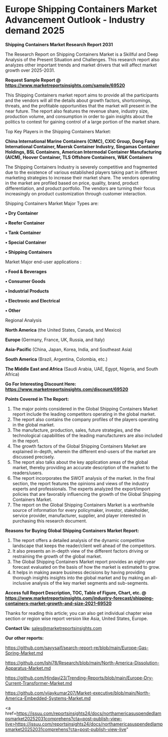 # Europe Shipping Containers Market Advancement Outlook - Industry demand 2025

<strong>Shipping Containers Market Research Report 2031</strong>

The Research Report on Shipping Containers Market is a Skillful and Deep Analysis of the Present Situation and Challenges. This research report also analyzes other important trends and market drivers that will affect market growth over 2025-2031.

<strong>Request Sample Report @ <a href=https://www.marketreportsinsights.com/sample/69520>https://www.marketreportsinsights.com/sample/69520</a></strong>

This Shipping Containers market report aims to provide all the participants and the vendors will all the details about growth factors, shortcomings, threats, and the profitable opportunities that the market will present in the near future. The report also features the revenue share, industry size, production volume, and consumption in order to gain insights about the politics to contest for gaining control of a large portion of the market share.

Top Key Players in the Shipping Containers Market:

<strong>China International Marine Containers (CIMC), CXIC Group, Dong Fang International Container, Maersk Container Industry, Singamas Container Holdings, BSL Containers, American Intermodal Container Manufacturing (AICM), Hoover Container, TLS Offshore Containers, W&K Containers</strong>

The Shipping Containers Industry is severely competitive and fragmented due to the existence of various established players taking part in different marketing strategies to increase their market share. The vendors operating in the market are profiled based on price, quality, brand, product differentiation, and product portfolio. The vendors are turning their focus increasingly on product customization through customer interaction.

Shipping Containers Market Major Types are:

<strong>• Dry Container

• Reefer Container

• Tank Container

• Special Container

• Shipping Containers</strong>

Market Major end-user applications :

<strong>• Food & Beverages

• Consumer Goods

• Industrial Products

• Electronic and Electrical

• Other</strong>

Regional Analysis

</u><strong><b>North America</b></strong> (the United States, Canada, and Mexico)

<strong><b>Europe </b></strong>(Germany, France, UK, Russia, and Italy)

<strong><b>Asia-Pacific</b></strong> (China, Japan, Korea, India, and Southeast Asia)

<strong><b>South America</b></strong> (Brazil, Argentina, Colombia, etc.)

<strong><b>The Middle East and Africa</b></strong> (Saudi Arabia, UAE, Egypt, Nigeria, and South Africa)

<strong>Go For Interesting Discount Here: <a href=https://www.marketreportsinsights.com/discount/69520>https://www.marketreportsinsights.com/discount/69520</a></strong>

<strong>Points Covered in The Report:</strong>
<ol>
  <li>The major points considered in the Global Shipping Containers Market report include the leading competitors operating in the global market.</li>
  <li>The report also contains the company profiles of the players operating in the global market.</li>
  <li>The manufacture, production, sales, future strategies, and the technological capabilities of the leading manufacturers are also included in the report.</li>
  <li>The growth factors of the Global Shipping Containers Market are explained in-depth, wherein the different end-users of the market are discussed precisely.</li>
  <li>The report also talks about the key application areas of the global market, thereby providing an accurate description of the market to the readers/users.</li>
  <li>The report incorporates the SWOT analysis of the market. In the final section, the report features the opinions and views of the industry experts and professionals. The experts analyzed the export/import policies that are favorably influencing the growth of the Global Shipping Containers Market.</li>
  <li>The report on the Global Shipping Containers Market is a worthwhile source of information for every policymaker, investor, stakeholder, service provider, manufacturer, supplier, and player interested in purchasing this research document.</li>
</ol>
<strong>Reasons for Buying Global Shipping Containers Market Report:</strong>

<ol>
  <li>The report offers a detailed analysis of the dynamic competitive landscape that keeps the reader/client well ahead of the competitors.</li>
  <li>It also presents an in-depth view of the different factors driving or restraining the growth of the global market.</li>
  <li>The Global Shipping Containers Market report provides an eight-year forecast evaluated on the basis of how the market is estimated to grow.</li>
  <li>It helps in making aware business decisions by having providing thorough insights insights into the global market and by making an all-inclusive analysis of the key market segments and sub-segments.</li>
</ol>
<strong>Access full Report Description, TOC, Table of Figure, Chart, etc. @ <a href=https://www.marketreportsinsights.com/industry-forecast/shipping-containers-market-growth-and-size-2021-69520>https://www.marketreportsinsights.com/industry-forecast/shipping-containers-market-growth-and-size-2021-69520</a></strong>


Thanks for reading this article; you can also get individual chapter wise section or region wise report version like Asia, United States, Europe.

<strong>Contact Us:</strong>
sales@marketreportsinsights.com

<strong>Our other reports:</strong>

<a href=https://github.com/sayysaif/search-report-re/blob/main/Europe-Gas-Spring-Market.md>https://github.com/sayysaif/search-report-re/blob/main/Europe-Gas-Spring-Market.md</a>

<a href=https://github.com/Ishi78/Research/blob/main/North-America-Dissolution-Apparatus-Market.md>https://github.com/Ishi78/Research/blob/main/North-America-Dissolution-Apparatus-Market.md</a>

<a href=https://github.com/Hindavi23/Trending-Reports/blob/main/Europe-Dry-Current-Transformer-Market.md>https://github.com/Hindavi23/Trending-Reports/blob/main/Europe-Dry-Current-Transformer-Market.md</a>

<a href=https://github.com/vijaykumar207/Market-executive/blob/main/North-America-Embedded-Systems-Market.md>https://github.com/vijaykumar207/Market-executive/blob/main/North-America-Embedded-Systems-Market.md</a>

<a href=https://issuu.com/reportsinsights24/docs/northamericasuspendedlampsmarket20252031comprehens?cta=post-publish-view-live>https://issuu.com/reportsinsights24/docs/northamericasuspendedlampsmarket20252031comprehens?cta=post-publish-view-live</a>"
